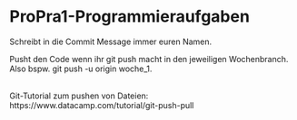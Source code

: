 # ProPra1-Programmieraufgaben

Schreibt in die Commit Message immer euren Namen. 

Pusht den Code wenn ihr git push macht in den jeweiligen Wochenbranch. Also bspw. git push -u origin woche_1. 

<br>
Git-Tutorial zum pushen von Dateien:
https://www.datacamp.com/tutorial/git-push-pull
